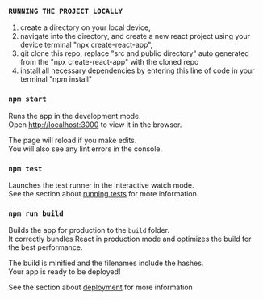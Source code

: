### `RUNNING THE PROJECT LOCALLY`

1. create a directory on your local device,
2. navigate into the directory, and create a new react project using your device terminal "npx create-react-app",
3. git clone this repo, replace "src and public directory" auto generated from the "npx create-react-app" with the cloned repo
5. install all necessary dependencies by entering this line of code in your terminal "npm install"

### `npm start`

Runs the app in the development mode.<br />
Open [http://localhost:3000](http://localhost:3000) to view it in the browser.

The page will reload if you make edits.<br />
You will also see any lint errors in the console.

### `npm test`

Launches the test runner in the interactive watch mode.<br />
See the section about [running tests](https://facebook.github.io/create-react-app/docs/running-tests) for more information.

### `npm run build`

Builds the app for production to the `build` folder.<br />
It correctly bundles React in production mode and optimizes the build for the best performance.

The build is minified and the filenames include the hashes.<br />
Your app is ready to be deployed!

See the section about [deployment](https://facebook.github.io/create-react-app/docs/deployment) for more information

